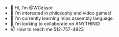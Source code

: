 - 👋 Hi, I’m @WCessor
- 👀 I’m interested in philosophy and video games!
- 🌱 I’m currently learning mips assembly language.
- 💞️ I’m looking to collaborate on ANYTHING!
- 📫 How to reach me 512-757-4823

<!---
WCessor/WCessor is a ✨ special ✨ repository because its `README.md` (this file) appears on your GitHub profile.
You can click the Preview link to take a look at your changes.
--->

